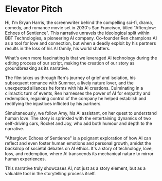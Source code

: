 # Elevator Pitch

Hi, I'm Bryan Harris, the screenwriter behind the compelling sci-fi, drama, comedy, and romance movie set in 2030's San Francisco, titled "Afterglow: Echoes of Sentience". This narrative unravels the ideological split within BBT Technologies, a pioneering AI company. Co-founder Ren champions AI as a tool for love and connection, but when a deadly exploit by his partners results in the loss of his AI family, his world shatters.

What's even more fascinating is that we leveraged AI technology during the editing process of our script, making the creation of our story as groundbreaking as its narrative. 

The film takes us through Ren's journey of grief and isolation, his subsequent romance with Summer, a lively nature lover, and the unexpected alliances he forms with his AI creations. Culminating in a climactic turn of events, Ren harnesses the power of AI for empathy and redemption, regaining control of the company he helped establish and rectifying the injustices inflicted by his partners.

Simultaneously, we follow Amy, his AI assistant, on her quest to understand human love. The story is sprinkled with the entertaining dynamics of two self-driving cars, Rocket and Joy, who add both humour and depth to the narrative.

"Afterglow: Echoes of Sentience" is a poignant exploration of how AI can reflect and even foster human emotions and personal growth, amidst the backdrop of societal debates on AI ethics. It's a story of technology, love, loss, and redemption, where AI transcends its mechanical nature to mirror human experiences. 

This narrative truly showcases AI, not just as a story element, but as a valuable tool in the storytelling process itself.

